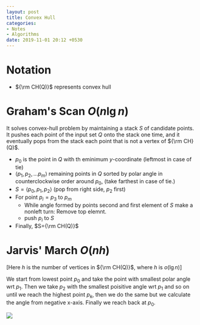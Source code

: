 ```yaml
---
layout: post
title: Convex Hull
categories:
- Notes
- Algorithms
date: 2019-11-01 20:12 +0530
---
```

# Notation

- ${\rm CH(Q)}$ represents convex hull

# Graham's Scan $O(n\lg n)$

It solves convex-hull problem by maintaining a stack $S$ of candidate points. It pushes each point of the input set $Q$ onto the stack one time, and it eventually pops from the stack each point that is not a vertex of ${\rm CH}(Q)$.

- $p_0$ is the point in $Q$ with th eminimum $y$-coordinate (leftmost in case of tie)
- $\langle p_1, p_2,...p_m\rangle$ remaining points in $Q$ sorted by polar angle in counterclockwise order around $p_0$, (take farthest in case of tie.)
- $S=\langle p_0, p_1, p_2\rangle$ (pop from right side, $p_2$ first)
- For point $p_i=p_3$ to $p_m$
    - While angle formed by points second and first element of $S$ make a nonleft turn: Remove top elemnt.
    - push $p_i$ to $S$
- Finally, $S={\rm CH(Q)}$ 

# Jarvis' March $O(nh)$

[Here $h$ is the number of vertices in ${\rm CH(Q)}$, where $h$ is $o(\lg n)$] 

We start from lowest point $p_0$ and take the point with smallest polar angle wrt $p_1$. Then we take $p_2$ with the smallest poisitive angle wrt $p_1$ and so on until we reach the highest point $p_k$, then we do the same but we calculate the angle from negative x-axis. Finally we reach back at $p_0$.

![]({{site.url}}/images/jarvis.png)


